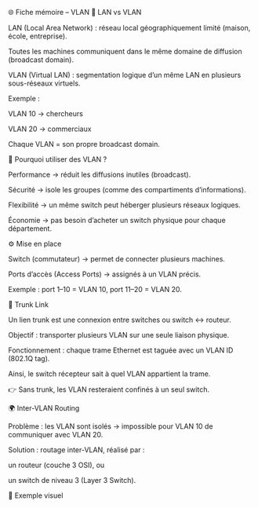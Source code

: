 🌐 Fiche mémoire – VLAN
🔑 LAN vs VLAN

LAN (Local Area Network) : réseau local géographiquement limité (maison, école, entreprise).

Toutes les machines communiquent dans le même domaine de diffusion (broadcast domain).

VLAN (Virtual LAN) : segmentation logique d’un même LAN en plusieurs sous-réseaux virtuels.

Exemple :

VLAN 10 → chercheurs

VLAN 20 → commerciaux

Chaque VLAN = son propre broadcast domain.

🧩 Pourquoi utiliser des VLAN ?

Performance → réduit les diffusions inutiles (broadcast).

Sécurité → isole les groupes (comme des compartiments d’informations).

Flexibilité → un même switch peut héberger plusieurs réseaux logiques.

Économie → pas besoin d’acheter un switch physique pour chaque département.

⚙️ Mise en place

Switch (commutateur) → permet de connecter plusieurs machines.

Ports d’accès (Access Ports) → assignés à un VLAN précis.

Exemple : port 1–10 = VLAN 10, port 11–20 = VLAN 20.

🔗 Trunk Link

Un lien trunk est une connexion entre switches ou switch ↔ routeur.

Objectif : transporter plusieurs VLAN sur une seule liaison physique.

Fonctionnement : chaque trame Ethernet est taguée avec un VLAN ID (802.1Q tag).

Ainsi, le switch récepteur sait à quel VLAN appartient la trame.

👉 Sans trunk, les VLAN resteraient confinés à un seul switch.

🌍 Inter-VLAN Routing

Problème : les VLAN sont isolés → impossible pour VLAN 10 de communiquer avec VLAN 20.

Solution : routage inter-VLAN, réalisé par :

un routeur (couche 3 OSI), ou

un switch de niveau 3 (Layer 3 Switch).

📌 Exemple visuel
